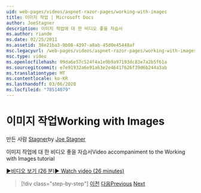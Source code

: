 ```yaml
---
uid: web-pages/videos/aspnet-razor-pages/working-with-images
title: 이미지 작업 | Microsoft Docs
author: JoeStagner
description: 이미지 작업에 대 한 비디오 좋을 자습서
ms.author: riande
ms.date: 02/25/2011
ms.assetid: 38e21ba3-9b08-4397-a8ab-45d0e45448af
msc.legacyurl: /web-pages/videos/aspnet-razor-pages/working-with-images
msc.type: video
ms.openlocfilehash: 09da6e57c524f4a1e9b9a97193dc83e7a2b5f61a
ms.sourcegitcommit: e7e91932a6e91a63e2e46417626f39d6b244a3ab
ms.translationtype: MT
ms.contentlocale: ko-KR
ms.lasthandoff: 03/06/2020
ms.locfileid: "78514079"
---
```

# <a name="working-with-images"></a><span data-ttu-id="d8a6d-103">이미지 작업</span><span class="sxs-lookup"><span data-stu-id="d8a6d-103">Working with Images</span></span>

<span data-ttu-id="d8a6d-104">만든 사람 [Stagner](https://github.com/JoeStagner)</span><span class="sxs-lookup"><span data-stu-id="d8a6d-104">by [Joe Stagner](https://github.com/JoeStagner)</span></span>

<span data-ttu-id="d8a6d-105">이미지 작업에 대 한 비디오 좋을 자습서</span><span class="sxs-lookup"><span data-stu-id="d8a6d-105">Video accompaniment to the Working with Images tutorial</span></span>

[<span data-ttu-id="d8a6d-106">&#9654;비디오 보기 (26 분)</span><span class="sxs-lookup"><span data-stu-id="d8a6d-106">&#9654; Watch video (26 minutes)</span></span>](https://channel9.msdn.com/Blogs/ASP-NET-Site-Videos/working-with-images)

> [!div class="step-by-step"]
> <span data-ttu-id="d8a6d-107">[이전](working-with-files.md)
> [다음](working-with-video.md)</span><span class="sxs-lookup"><span data-stu-id="d8a6d-107">[Previous](working-with-files.md)
[Next](working-with-video.md)</span></span>
